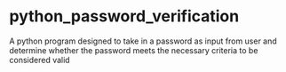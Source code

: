 # python_password_verification
A python program designed to take in a password as input from user and determine whether the password meets the necessary criteria to be considered valid
